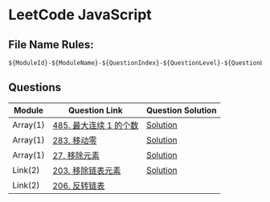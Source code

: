 # LeetCode JavaScript

## File Name Rules:

```
${ModuleId}-${ModuleName}-${QuestionIndex}-${QuestionLevel}-${QuestionLeetCodeId}-${QuestionLeetCodeName}
```

## Questions

| Module   | Question Link                                                                                               | Question Solution                                                                                              |
| -------- | ----------------------------------------------------------------------------------------------------------- | -------------------------------------------------------------------------------------------------------------- |
| Array(1) | [485. 最大连续 1 的个数](https://leetcode-cn.com/problems/max-consecutive-ones/)                            | [Solution](https://github.com/cody1991/-leetcode/blob/master/1-array-1-easy-485-max-consecutive-ones.js)       |
| Array(1) | [283. 移动零](https://leetcode-cn.com/problems/move-zeroes/)                                                | [Solution](https://github.com/cody1991/-leetcode/blob/master/1-array-2-easy-283-move-zeroes.js)                |
| Array(1) | [27. 移除元素](https://leetcode-cn.com/problems/remove-element/)                                            | [Solution](https://github.com/cody1991/-leetcode/blob/master/1-array-3-easy-27-remove-element.js)              |
| Link(2)  | [203. 移除链表元素](https://leetcode-cn.com/problems/remove-linked-list-elements/)                          | [Solution](https://github.com/cody1991/-leetcode/blob/master/2-link-1-easy-203-remove-linked-list-elements.js) |
| Link(2)  | [206. 反转链表](https://github.com/cody1991/-leetcode/blob/master/2-link-2-easy-206-reverse-linked-list.js) |
